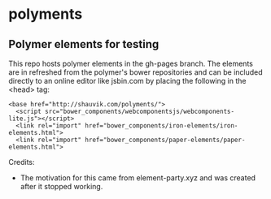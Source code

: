 # polyments
## Polymer elements for testing

This repo hosts polymer elements in the gh-pages branch. The elements are in refreshed from the polymer's bower repositories and can be included directly to an online editor like jsbin.com by placing the following in the &lt;head> tag:

```
<base href="http://shauvik.com/polyments/">
  <script src="bower_components/webcomponentsjs/webcomponents-lite.js"></script>
  <link rel="import" href="bower_components/iron-elements/iron-elements.html">
  <link rel="import" href="bower_components/paper-elements/paper-elements.html">
```



Credits:
* The motivation for this came from element-party.xyz and was created after it stopped working.
